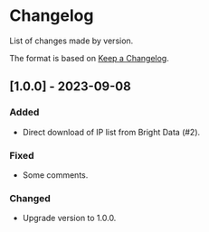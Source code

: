 # Changelog

List of changes made by version.

The format is based on [Keep a Changelog](https://keepachangelog.com/en/1.1.0/).

## [1.0.0] - 2023-09-08

### Added

- Direct download of IP list from Bright Data (#2).

### Fixed

- Some comments.

### Changed

- Upgrade version to 1.0.0.
